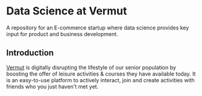 # Data Science at Vermut
A repository for an E-commerce startup where data science provides key input for product and business development.

## Introduction
[Vermut](https://www.linkedin.com/company/vermut/) is digitally disrupting the lifestyle of our senior population by boosting the offer of leisure activities & courses they have available today. It is an easy-to-use platform to actively interact, join and create activities with friends who you just haven't met yet.

